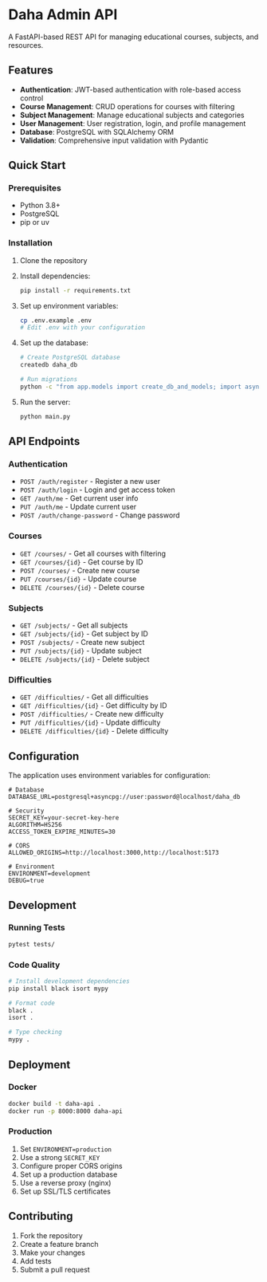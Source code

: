 # Daha Admin API

A FastAPI-based REST API for managing educational courses, subjects, and resources.

## Features

- **Authentication**: JWT-based authentication with role-based access control
- **Course Management**: CRUD operations for courses with filtering
- **Subject Management**: Manage educational subjects and categories
- **User Management**: User registration, login, and profile management
- **Database**: PostgreSQL with SQLAlchemy ORM
- **Validation**: Comprehensive input validation with Pydantic

## Quick Start

### Prerequisites

- Python 3.8+
- PostgreSQL
- pip or uv

### Installation

1. Clone the repository
2. Install dependencies:
   ```bash
   pip install -r requirements.txt
   ```

3. Set up environment variables:
   ```bash
   cp .env.example .env
   # Edit .env with your configuration
   ```

4. Set up the database:
   ```bash
   # Create PostgreSQL database
   createdb daha_db
   
   # Run migrations
   python -c "from app.models import create_db_and_models; import asyncio; asyncio.run(create_db_and_models())"
   ```

5. Run the server:
   ```bash
   python main.py
   ```

## API Endpoints

### Authentication

- `POST /auth/register` - Register a new user
- `POST /auth/login` - Login and get access token
- `GET /auth/me` - Get current user info
- `PUT /auth/me` - Update current user
- `POST /auth/change-password` - Change password

### Courses

- `GET /courses/` - Get all courses with filtering
- `GET /courses/{id}` - Get course by ID
- `POST /courses/` - Create new course
- `PUT /courses/{id}` - Update course
- `DELETE /courses/{id}` - Delete course

### Subjects

- `GET /subjects/` - Get all subjects
- `GET /subjects/{id}` - Get subject by ID
- `POST /subjects/` - Create new subject
- `PUT /subjects/{id}` - Update subject
- `DELETE /subjects/{id}` - Delete subject

### Difficulties

- `GET /difficulties/` - Get all difficulties
- `GET /difficulties/{id}` - Get difficulty by ID
- `POST /difficulties/` - Create new difficulty
- `PUT /difficulties/{id}` - Update difficulty
- `DELETE /difficulties/{id}` - Delete difficulty

## Configuration

The application uses environment variables for configuration:

```env
# Database
DATABASE_URL=postgresql+asyncpg://user:password@localhost/daha_db

# Security
SECRET_KEY=your-secret-key-here
ALGORITHM=HS256
ACCESS_TOKEN_EXPIRE_MINUTES=30

# CORS
ALLOWED_ORIGINS=http://localhost:3000,http://localhost:5173

# Environment
ENVIRONMENT=development
DEBUG=true
```

## Development

### Running Tests

```bash
pytest tests/
```

### Code Quality

```bash
# Install development dependencies
pip install black isort mypy

# Format code
black .
isort .

# Type checking
mypy .
```

## Deployment

### Docker

```bash
docker build -t daha-api .
docker run -p 8000:8000 daha-api
```

### Production

1. Set `ENVIRONMENT=production`
2. Use a strong `SECRET_KEY`
3. Configure proper CORS origins
4. Set up a production database
5. Use a reverse proxy (nginx)
6. Set up SSL/TLS certificates

## Contributing

1. Fork the repository
2. Create a feature branch
3. Make your changes
4. Add tests
5. Submit a pull request
